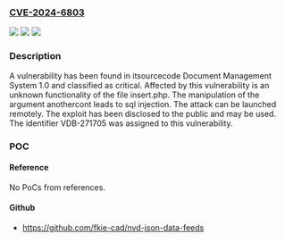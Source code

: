 ### [CVE-2024-6803](https://cve.mitre.org/cgi-bin/cvename.cgi?name=CVE-2024-6803)
![](https://img.shields.io/static/v1?label=Product&message=Document%20Management%20System&color=blue)
![](https://img.shields.io/static/v1?label=Version&message=%3D%201.0%20&color=brighgreen)
![](https://img.shields.io/static/v1?label=Vulnerability&message=CWE-89%20SQL%20Injection&color=brighgreen)

### Description

A vulnerability has been found in itsourcecode Document Management System 1.0 and classified as critical. Affected by this vulnerability is an unknown functionality of the file insert.php. The manipulation of the argument anothercont leads to sql injection. The attack can be launched remotely. The exploit has been disclosed to the public and may be used. The identifier VDB-271705 was assigned to this vulnerability.

### POC

#### Reference
No PoCs from references.

#### Github
- https://github.com/fkie-cad/nvd-json-data-feeds

